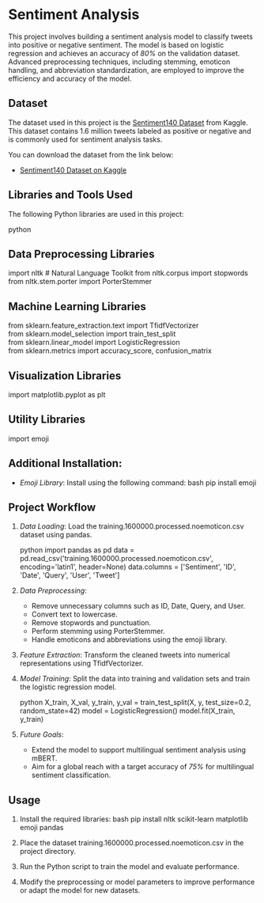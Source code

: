 # Sentiment Analysis

This project involves building a sentiment analysis model to classify tweets into positive or negative sentiment. The model is based on logistic regression and achieves an accuracy of *80%* on the validation dataset. Advanced preprocessing techniques, including stemming, emoticon handling, and abbreviation standardization, are employed to improve the efficiency and accuracy of the model.

## Dataset

The dataset used in this project is the [Sentiment140 Dataset](https://www.kaggle.com/datasets/kazanova/sentiment140) from Kaggle. This dataset contains 1.6 million tweets labeled as positive or negative and is commonly used for sentiment analysis tasks.

You can download the dataset from the link below:

- [Sentiment140 Dataset on Kaggle](https://www.kaggle.com/datasets/kazanova/sentiment140)

## Libraries and Tools Used
The following Python libraries are used in this project:

python
## Data Preprocessing Libraries
import nltk  # Natural Language Toolkit
from nltk.corpus import stopwords
from nltk.stem.porter import PorterStemmer

## Machine Learning Libraries
from sklearn.feature_extraction.text import TfidfVectorizer<br>
from sklearn.model_selection import train_test_split<br>
from sklearn.linear_model import LogisticRegression<br>
from sklearn.metrics import accuracy_score, confusion_matrix<br>

## Visualization Libraries
import matplotlib.pyplot as plt

## Utility Libraries
import emoji


## Additional Installation:
- *Emoji Library*: Install using the following command:
  bash
  pip install emoji

## Project Workflow

1. *Data Loading*:
   Load the training.1600000.processed.noemoticon.csv dataset using pandas.

   python
   import pandas as pd
   data = pd.read_csv('training.1600000.processed.noemoticon.csv', encoding='latin1', header=None)
   data.columns = ['Sentiment', 'ID', 'Date', 'Query', 'User', 'Tweet']
   

2. *Data Preprocessing*:
   - Remove unnecessary columns such as ID, Date, Query, and User.
   - Convert text to lowercase.
   - Remove stopwords and punctuation.
   - Perform stemming using PorterStemmer.
   - Handle emoticons and abbreviations using the emoji library.

3. *Feature Extraction*:
   Transform the cleaned tweets into numerical representations using TfidfVectorizer.


4. *Model Training*:
   Split the data into training and validation sets and train the logistic regression model.

   python
   X_train, X_val, y_train, y_val = train_test_split(X, y, test_size=0.2, random_state=42)
   model = LogisticRegression()
   model.fit(X_train, y_train)
   

5. *Future Goals*:
   - Extend the model to support multilingual sentiment analysis using mBERT.
   - Aim for a global reach with a target accuracy of *75%* for multilingual sentiment classification.
  

## Usage
1. Install the required libraries:
   bash
   pip install nltk scikit-learn matplotlib emoji pandas
   

2. Place the dataset training.1600000.processed.noemoticon.csv in the project directory.

3. Run the Python script to train the model and evaluate performance.

4. Modify the preprocessing or model parameters to improve performance or adapt the model for new datasets.
